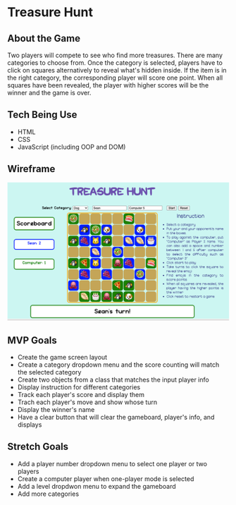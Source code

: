 # Treasure Hunt

## About the Game

Two players will compete to see who find more treasures. There are many categories to choose from. Once the category is selected, players have to click on squares alternatively to reveal what's hidden inside. If the item is in the right category, the corresponding player will score one point. When all squares have been revealed, the player with higher scores will be the winner and the game is over.

## Tech Being Use

- HTML
- CSS
- JavaScript (including OOP and DOM)

## Wireframe
![Wirefra,e](Picture1.png)

## MVP Goals
- Create the game screen layout
- Create a category dropdown menu and the score counting will match the selected category
- Create two objects from a class that matches the input player info
- Display instruction for different categories
- Track each player's score and display them
- Trach each player's move and show whose turn
- Display the winner's name
- Have a clear button that will clear the gameboard, player's info, and displays

## Stretch Goals

- Add a player number dropdown menu to select one player or two players
- Create a computer player when one-player mode is selected
- Add a level dropdwon menu to expand the gameboard
- Add more categories
